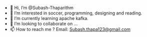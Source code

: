 - 👋 Hi, I’m @Subash-Thaparithm
- 👀 I’m interested in soccer, programming, designing and reading.
- 🌱 I’m currently learning apache kafka.
- 💞️ I’m looking to collaborate on ...
- 📫 How to reach me ? Email: Subash.thapa123@gmail.com

<!---
Subash-Thaparithm/Subash-Thaparithm is a ✨ special ✨ repository because its `README.md` (this file) appears on your GitHub profile.
You can click the Preview link to take a look at your changes.
--->
